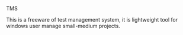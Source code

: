 TMS

This is a freeware of test management system, it is lightweight tool for windows user manage small-medium projects.
